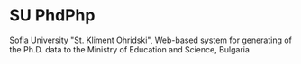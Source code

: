 # SU PhdPhp
Sofia University "St. Kliment Ohridski", Web-based system for generating of the Ph.D. data to the Ministry of Education and Science, Bulgaria
